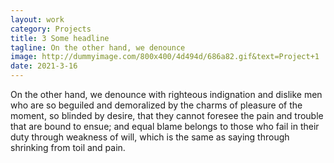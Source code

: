 ```yaml
---
layout: work
category: Projects
title: 3 Some headline
tagline: On the other hand, we denounce
image: http://dummyimage.com/800x400/4d494d/686a82.gif&text=Project+1
date: 2021-3-16
---
```

On the other hand, we denounce with righteous indignation and dislike men who are so beguiled and demoralized by the charms of pleasure of the moment, so blinded by desire, that they cannot foresee the pain and trouble that are bound to ensue; and equal blame belongs to those who fail in their duty through weakness of will, which is the same as saying through shrinking from toil and pain.
